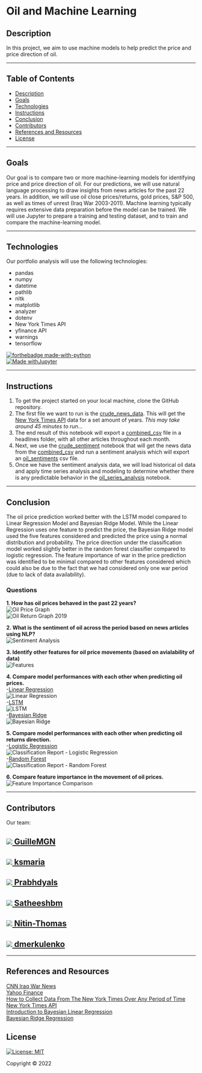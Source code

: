 # Oil and Machine Learning

## Description
In this project, we aim to use machine models to help predict the price and price direction of oil. 

---
## Table of Contents
* [Description](#description)
* [Goals](#goals)
* [Technologies](#technologies)
* [Instructions](#instructions)
* [Conclusion](#conclusion)
* [Contributors](#contributors)
* [References and Resources](#references-and-resources)
* [License](#license)

---
## Goals 
Our goal is to compare two or more machine-learning models for identifying price and price direction of oil. For our predictions, we will use natural language processing to draw insights from news articles for the past 22 years. In addition, we will use oil close prices/returns, gold prices, S&P 500, as well as times of unrest (Iraq War 2003-2011). Machine learning typically requires extensive data preparation before the model can be trained. We will use Jupyter to prepare a training and testing dataset, and to train and compare the machine-learning model.

---
## Technologies
Our portfolio analysis will use the following technologies: 
* pandas
* numpy
* datetime
* pathlib
* nltk
* matplotlib
* analyzer
* dotenv
* New York Times API 
* yfinance API
* warnings
* tensorflow

[![forthebadge made-with-python](https://forthebadge.com/images/badges/made-with-python.svg)](https://www.python.org/) </br>
[![Made withJupyter](https://img.shields.io/badge/Made%20with-Jupyter-orange?style=for-the-badge&logo=Jupyter)](https://jupyter.org/try) </br>

---
## Instructions
1. To get the project started on your local machine, clone the GitHub repository. 
2. The first file we want to run is the [crude_news_data](crude_news_data.ipynb). This will get the [New York Times API](https://developer.nytimes.com/apis ) data for a set amount of years. *This may take around 45 minutes to run...*
3. The end result of this notebook will export a [combined_csv](headlines/combined_csv.csv) file in a headlines folder, with all other articles throughout each month. 
4. Next, we use the [crude_sentiment](crude_sentiment.ipynb) notebook that will get the news data from the [combined_csv](headlines/combined_csv.csv) and run a sentiment analysis which will export an [oil_sentiments](headlines/oil_sentiments.csv) csv file. 
5. Once we have the sentiment analysis data, we will load historical oil data and apply time series analysis and modeling to determine whether there is any predictable behavior in the [oil_series_analysis](oil_series_analysis.ipynb) notebook. 

---
## Conclusion
The oil price prediction worked better with the LSTM model compared to Linear Regression Model and Bayesian Ridge Model. While the Linear Regression uses one feature to predict the price, the Bayesian Ridge model used the five features considered and predicted the price using a normal distribution and probability. The price direction under the classification model worked slightly better in the random forest classifier compared to logistic regression. The feature importance of war in the price prediction was identified to be minimal compared to other features considered which could also be due to the fact that we had considered only one war period (due to lack of data availability). 

### Questions
<b>1. How has oil prices behaved in the past 22 years? </br></b>
![Oil Price Graph](images/oil_prices_2000_2022.PNG) </br>
![Oil Return Graph 2019](images/oil_returns_2000_2019.PNG) </br>

<b>2. What is the sentiment of oil across the period based on news articles using NLP?</b></br>
![Sentiment Analysis](images/sentiment_analysis.PNG) </br>

<b>3. Identify other features for oil price movements (based on avialability of data)</b></br>
![Features](images/features.PNG) </br>

<b>4. Compare model performances with each other when predicting oil prices.</b></br>
-<span style="text-decoration:underline">Linear Regression</span></br>
![Linear Regression](images/linear_regression.PNG) </br>
-<span style="text-decoration:underline">LSTM</span></br>
![LSTM](images/lstm.PNG) </br>
-<span style="text-decoration:underline">Bayesian Ridge</span></br>
![Bayesian Ridge](images/bayesian_ridge.PNG) </br>

<b>5. Compare model performances with each other when predicting oil returns direction. </b></br>
-<span style="text-decoration:underline">Logistic Regression</span></br>
![Classification Report - Logistic Regression](images/classification_report.PNG) </br>
-<span style="text-decoration:underline">Random Forest</span></br>
![Classification Report - Random Forest](images/random_forest.PNG) </br>

<b>6. Compare feature importance in the movement of oil prices. </b></br>
![Feature Importance Comparison](images/feature_importance_comparison.PNG) </br>

---
## Contributors
Our team: 
<h2><a href="https://github.com/GuilleMGN"><img src="https://avatars.githubusercontent.com/u/73862470?s=60&v=4" /> GuilleMGN</a></h2>

<h2><a href="https://github.com/ksmaria"><img src="https://avatars.githubusercontent.com/u/93277973?s=60&v=4" /> ksmaria</a></h2>

<h2><a href="https://github.com/Prabhdyals"><img src="https://avatars.githubusercontent.com/u/93745962?s=60&v=4" /> Prabhdyals</a></h2>

<h2><a href="https://github.com/Satheeshbm"><img src="https://avatars.githubusercontent.com/u/92489132?s=60&v=4" /> Satheeshbm</a></h2>

<h2><a href="https://github.com/Nitin-Thomas"><img src="https://avatars.githubusercontent.com/u/93697349?s=60&v=4" /> Nitin-Thomas</a></h2>

<h2><a href="https://github.com/dmerkulenko"><img src="https://avatars.githubusercontent.com/u/93617615?s=60&v=4" /> dmerkulenko</a></h2>

---
## References and Resources
[CNN Iraq War News](https://edition.cnn.com/2013/03/19/opinion/iraq-war-oil-juhasz/index.html ) </br>
[Yahoo Finance](https://ca.finance.yahoo.com/ ) </br>
[How to Collect Data From The New York Times Over Any Period of Time](https://towardsdatascience.com/collecting-data-from-the-new-york-times-over-any-period-of-time-3e365504004 ) </br>
[New York Times API](https://developer.nytimes.com/apis ) </br>
[Introduction to Bayesian Linear Regression](https://towardsdatascience.com/introduction-to-bayesian-linear-regression-e66e60791ea7 ) </br>
[Bayesian Ridge Regression](https://www.datatechnotes.com/2019/11/bayesian-ridge-regression-example-in.html ) </br>

## License
[![License: MIT](https://img.shields.io/badge/License-MIT-yellow.svg)](https://opensource.org/licenses/MIT)

Copyright © 2022